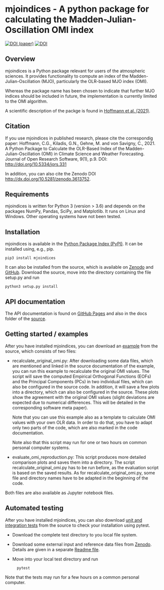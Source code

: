 mjoindices - A python package for calculating the Madden-Julian-Oscillation OMI index
=====================================================================================

[![DOI (paper)](https://img.shields.io/badge/DOI%20%28paper%29-10.5334%2Fjors.331-blue.svg)](https://doi.org/10.5334/jors.331)
[![DOI](https://zenodo.org/badge/197774253.svg)](https://zenodo.org/badge/latestdoi/197774253)

Overview
--------

mjoindices is a Python package relevant for users of the atmospheric sciences. It provides functionality to compute an 
index of the Madden-Julian-Oscillation (MJO), particularly the OLR-based MJO index (OMI).

Whereas the package name has been chosen to indicate that further MJO indices should be included in future, the 
implementation is currently limited to the OMI algorithm.

A scientific description of the packge is found in [Hoffmann et al. (2021)](https://doi.org/10.5334/jors.331).

Citation
--------
If you use mjoindices in published research, please cite the correspondig paper: Hoffmann, C.G., Kiladis, G.N., Gehne, M. and von Savigny, C., 2021.
A Python Package to Calculate the OLR-Based Index of the Madden- Julian-Oscillation (OMI) in Climate Science and Weather Forecasting. 
Journal of Open Research Software, 9(1), p.9. DOI: http://doi.org/10.5334/jors.331

In addition, you can also cite the Zenodo DOI http://dx.doi.org/10.5281/zenodo.3613752.

Requirements
------------
mjoindices is written for Python 3 (version > 3.6) and depends on the packages NumPy, Pandas, SciPy, and Matplotlib. It runs on Linux
and Windows. Other operating systems have not been tested. 

Installation
------------
mjoindices is available in the [Python Package Index (PyPI)](https://pypi.org/project/mjoindices/). It can be installed using, 
e.g., pip.
    
    pip3 install mjoindices
    
It can also be installed from the source, which is available on [Zenodo](http://dx.doi.org/10.5281/zenodo.3613752) and [GitHub](https://github.com/cghoffmann/mjoindices). 
Download the source, move into the directory containing the file setup.py and run

    python3 setup.py install
    
API documentation
-----------------
The API documentation is found on [GitHub Pages](https://cghoffmann.github.io/mjoindices/index.html) and also in the docs
folder of the [source](docs/index.html).
    
Getting started / examples
--------------------------
After you have installed mjoindices, you can download an
[example](examples/) from the source, which consists of two files: 

* recalculate_original_omi.py: After downloading some data files, which are mentioned and linked in the source
documentation of the example, you can run this example to recalculate the original OMI values. The script will save
the computed Empirical Orthogonal Functions (EOFs) and the Principal Components (PCs) in two individual files, which
can also be configured in the source code. In addition, it will save a few plots into a directory, which can
also be configured in the source. These plots show the agreement with the original OMI values (slight deviations are 
expected due to numerical differences. This will be detailed in the corresponding software meta paper).

    Note that you can use this example also as a template to calculate OMI values with your own OLR data. 
In order to do that, you have to adapt only two parts of the code, which are also marked in the code documentation.

    Note also that this script may run for one or two hours on common personal computer systems.

* evaluate_omi_reproduction.py: This script produces more detailed comparison plots and saves them into a directory.
The script recalculate_original_omi.py has to be run before, as the evaluation script is based on the saved results.
As for recalculate_original_omi.py, some file and directory names have to be adapted in the beginning of the code.

Both files are also available as Jupyter notebook files.

Automated testing
-----------------
After you have installed mjoindices, you can also download
[unit and integration tests](tests/) from the source to check
your installation using pytest.

* Download the complete test directory to you local file system.

* Download some external input and reference data files from  [Zenodo](https://doi.org/10.5281/zenodo.3746562). Details are given in a separate [Readme file](https://github.com/cghoffmann/mjoindices/blob/master/tests/testdata/README). 

* Move into your local test directory and run

        pytest

Note that the tests may run for a few hours on a common personal computer.
